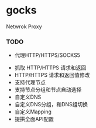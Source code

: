 # gocks
Netwrok Proxy

### TODO
+ 代理HTTP/HTTPS/SOCKS5
- 抓取 HTTP/HTTPS 请求和返回
- HTTP/HTTPS 请求和返回值修改
- 支持代理节点
- 支持节点分组和节点自动选择
- 自定义DNS
- 自定义DNS分组，和DNS组切换
- 自定义Mapping
- 提拱全面API配置
